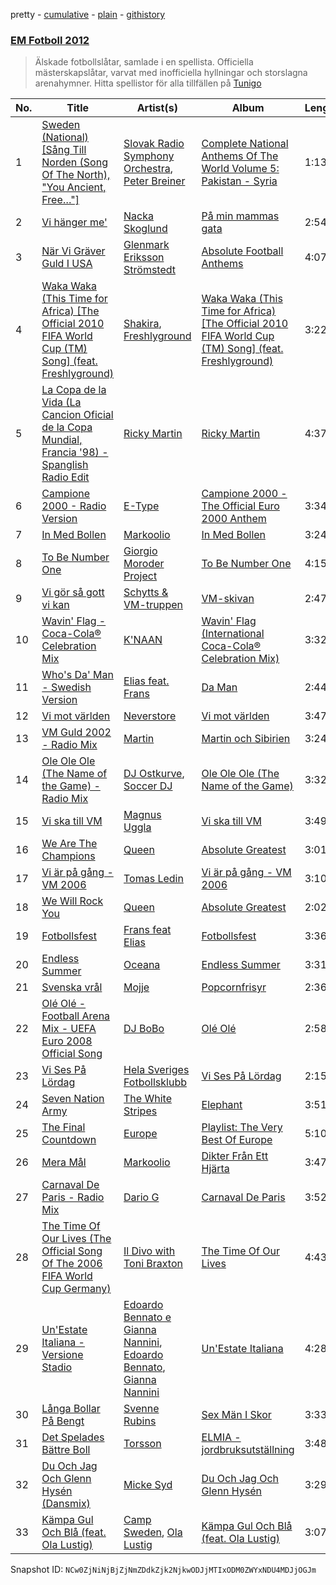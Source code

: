 pretty - [cumulative](/playlists/cumulative/0NYlvGXveeyvhb5G80LPtA.md) - [plain](/playlists/plain/0NYlvGXveeyvhb5G80LPtA) - [githistory](https://github.githistory.xyz/mackorone/spotify-playlist-archive/blob/main/playlists/plain/0NYlvGXveeyvhb5G80LPtA)

### [EM Fotboll 2012](https://open.spotify.com/playlist/0NYlvGXveeyvhb5G80LPtA)

> Älskade fotbollslåtar, samlade i en spellista\. Officiella mästerskapslåtar, varvat med inofficiella hyllningar och storslagna arenahymner\. Hitta spellistor för alla tillfällen på <a href="spotify:app:tunigo">Tunigo</a>

| No. | Title | Artist(s) | Album | Length |
|---|---|---|---|---|
| 1 | [Sweden \(National\) \[Sång Till Norden \(Song Of The North\), "You Ancient, Free…"\]](https://open.spotify.com/track/4fN73CgSo9rKmlUgvxsXDu) | [Slovak Radio Symphony Orchestra](https://open.spotify.com/artist/428GNN7qZnTsMaK3SfPo6D), [Peter Breiner](https://open.spotify.com/artist/50MREZ0LJcSvrtKuyTV8Su) | [Complete National Anthems Of The World Volume 5: Pakistan \- Syria](https://open.spotify.com/album/12LVof0lra6fedo5uP29mw) | 1:13 |
| 2 | [Vi hänger me'](https://open.spotify.com/track/0ipdufJRdwMhmJKD1Mn1WC) | [Nacka Skoglund](https://open.spotify.com/artist/6MurqUFCnE1IwqIp6haGq1) | [På min mammas gata](https://open.spotify.com/album/7tiaT7DvZaFKOf1b0rN6hP) | 2:54 |
| 3 | [När Vi Gräver Guld I USA](https://open.spotify.com/track/6JGhTVj9dlgxFxuuNaPJU1) | [Glenmark Eriksson Strömstedt](https://open.spotify.com/artist/18zO6eeR1PG505akCHt9yB) | [Absolute Football Anthems](https://open.spotify.com/album/1ge7tqdoCA5jY5OXkvS8q2) | 4:07 |
| 4 | [Waka Waka \(This Time for Africa\) \[The Official 2010 FIFA World Cup \(TM\) Song\] \(feat\. Freshlyground\)](https://open.spotify.com/track/2Cd9iWfcOpGDHLz6tVA3G4) | [Shakira](https://open.spotify.com/artist/0EmeFodog0BfCgMzAIvKQp), [Freshlyground](https://open.spotify.com/artist/7AcV1lk8Zrgo1691PDWEle) | [Waka Waka \(This Time for Africa\) \[The Official 2010 FIFA World Cup \(TM\) Song\] \(feat\. Freshlyground\)](https://open.spotify.com/album/3pzQF7YgU1f66pBayA8uHv) | 3:22 |
| 5 | [La Copa de la Vida \(La Cancion Oficial de la Copa Mundial, Francia '98\) \- Spanglish Radio Edit](https://open.spotify.com/track/0KnZ3Fgnqjmz4Sl2OA5zwa) | [Ricky Martin](https://open.spotify.com/artist/7slfeZO9LsJbWgpkIoXBUJ) | [Ricky Martin](https://open.spotify.com/album/1k1Cr3nlJDa8pvwZUJ5xfj) | 4:37 |
| 6 | [Campione 2000 \- Radio Version](https://open.spotify.com/track/0yf6LL8DG9hOB84qjCtoFj) | [E\-Type](https://open.spotify.com/artist/53I4RAzuXWvaO1vzrCBJbD) | [Campione 2000 \- The Official Euro 2000 Anthem](https://open.spotify.com/album/7EU8dnFKEVJVq7xKgyHtlC) | 3:34 |
| 7 | [In Med Bollen](https://open.spotify.com/track/0uLrTZSJVLlwEUt3rKAYCB) | [Markoolio](https://open.spotify.com/artist/0cAOG10Gh3ORpBRZ9c7Zam) | [In Med Bollen](https://open.spotify.com/album/56MwMd6BSyGSTdMuQ2AWX2) | 3:24 |
| 8 | [To Be Number One](https://open.spotify.com/track/3z2tF0D5siAL9nBYhZeMQl) | [Giorgio Moroder Project](https://open.spotify.com/artist/2Vm6zojdSDOk9NJSxukwqO) | [To Be Number One](https://open.spotify.com/album/3OGAcObu2XEJdKkqrmV49e) | 4:15 |
| 9 | [Vi gör så gott vi kan](https://open.spotify.com/track/2oGeEvGdrvYMQHLwfEuRQH) | [Schytts & VM\-truppen](https://open.spotify.com/artist/532VAxbx8g6TbDJc3oIN5D) | [VM\-skivan](https://open.spotify.com/album/0rMYCExSeRWSgJTcB54eIl) | 2:47 |
| 10 | [Wavin' Flag \- Coca\-Cola® Celebration Mix](https://open.spotify.com/track/2HMNcHDq7kOFkIDzmbe6GU) | [K'NAAN](https://open.spotify.com/artist/7pGyQZx9thVa8GxMBeXscB) | [Wavin' Flag \(International Coca\-Cola® Celebration Mix\)](https://open.spotify.com/album/0OWec7G6HuYcsbc27dRwFc) | 3:32 |
| 11 | [Who's Da' Man \- Swedish Version](https://open.spotify.com/track/4uG2hBujxUwZpcMBhHAkOB) | [Elias feat\. Frans](https://open.spotify.com/artist/5cKOyCndehL1TqvRqVzv23) | [Da Man](https://open.spotify.com/album/5kbHcB18oNedKV0qpSVKZz) | 2:44 |
| 12 | [Vi mot världen](https://open.spotify.com/track/5wRRhKubQ4u1xBQK0KVliE) | [Neverstore](https://open.spotify.com/artist/4PibNOKNAaMPvwrgBoXMj3) | [Vi mot världen](https://open.spotify.com/album/2VlP2IcxgiKnKT9VdT0kVb) | 3:47 |
| 13 | [VM Guld 2002 \- Radio Mix](https://open.spotify.com/track/0Ga7gAYftdywCJlH4dS67m) | [Martin](https://open.spotify.com/artist/4oOULCfbuFxwC1Bv2PSR7F) | [Martin och Sibirien](https://open.spotify.com/album/7tDd43fJOLGLZPQXCKUZWF) | 3:24 |
| 14 | [Ole Ole Ole \(The Name of the Game\) \- Radio Mix](https://open.spotify.com/track/2m3hE8NsWNcZHrrW6CV2eb) | [DJ Ostkurve](https://open.spotify.com/artist/1YKOZiYrbyc1drGZoeE6lS), [Soccer DJ](https://open.spotify.com/artist/4ujAmDosSASBwvSdAOiXkY) | [Ole Ole Ole \(The Name of the Game\)](https://open.spotify.com/album/7rPaqm326ypznJKKRxBIFk) | 3:32 |
| 15 | [Vi ska till VM](https://open.spotify.com/track/0SXD2SYalWpZ1xlqmv4IDV) | [Magnus Uggla](https://open.spotify.com/artist/30j6YCWLSp59jLF7yIYZWq) | [Vi ska till VM](https://open.spotify.com/album/1EKdPpNy8szS05rbnu6UbJ) | 3:49 |
| 16 | [We Are The Champions](https://open.spotify.com/track/5Y55FgnTswJip7H7HfCOpa) | [Queen](https://open.spotify.com/artist/1dfeR4HaWDbWqFHLkxsg1d) | [Absolute Greatest](https://open.spotify.com/album/3kVdysNnlL5oTzhMERRLLo) | 3:01 |
| 17 | [Vi är på gång \- VM 2006](https://open.spotify.com/track/3eVFbLqeLIJzXQaaBJ8nDT) | [Tomas Ledin](https://open.spotify.com/artist/518rTAIFPwQjLUSi4Pdzzn) | [Vi är på gång \- VM 2006](https://open.spotify.com/album/30EoDxR2UYquvDHaNwDN25) | 3:10 |
| 18 | [We Will Rock You](https://open.spotify.com/track/23WsKRReucDjMli5fuRwkn) | [Queen](https://open.spotify.com/artist/1dfeR4HaWDbWqFHLkxsg1d) | [Absolute Greatest](https://open.spotify.com/album/3kVdysNnlL5oTzhMERRLLo) | 2:02 |
| 19 | [Fotbollsfest](https://open.spotify.com/track/6e71KefJQBYhdYwDG012EU) | [Frans feat Elias](https://open.spotify.com/artist/2m6H4quT1hGEL74wlmTHZl) | [Fotbollsfest](https://open.spotify.com/album/3MoaV6uBG5b7tFFybRRFI2) | 3:36 |
| 20 | [Endless Summer](https://open.spotify.com/track/0l4viuNgxCfYcqFSPSQFwe) | [Oceana](https://open.spotify.com/artist/7Mgy9q22qCdNSPQsuL5fjv) | [Endless Summer](https://open.spotify.com/album/45yudSy6lkjoPOxO32l3Ig) | 3:31 |
| 21 | [Svenska vrål](https://open.spotify.com/track/4uydft0rdpt7mneWiGY0ul) | [Mojje](https://open.spotify.com/artist/6or0RLoRB0TJF2vg0eTA8y) | [Popcornfrisyr](https://open.spotify.com/album/1tjqwnvSqkP7j6JDkv2bXR) | 2:36 |
| 22 | [Olé Olé \- Football Arena Mix \- UEFA Euro 2008 Official Song](https://open.spotify.com/track/4Wzh7ewbJArE55VxR4GxEV) | [DJ BoBo](https://open.spotify.com/artist/14dmbYen0AciYxu5n4Fkpd) | [Olé Olé](https://open.spotify.com/album/3Ukq1FTrPV740JhQwcwzqG) | 2:58 |
| 23 | [Vi Ses På Lördag](https://open.spotify.com/track/6n0E4hoqO1A4zO7SicDrDx) | [Hela Sveriges Fotbollsklubb](https://open.spotify.com/artist/6wPV3pmvHytH2vTODSdPYe) | [Vi Ses På Lördag](https://open.spotify.com/album/4DBs2oYvGG1cKKuF9REYpA) | 2:15 |
| 24 | [Seven Nation Army](https://open.spotify.com/track/3m6KkYKdnbffMpGd9Pm9FP) | [The White Stripes](https://open.spotify.com/artist/4F84IBURUo98rz4r61KF70) | [Elephant](https://open.spotify.com/album/0rRNLpdA8nA8Sm8Fk490b9) | 3:51 |
| 25 | [The Final Countdown](https://open.spotify.com/track/1li0jGGRIaMaNNRBV8JXZ4) | [Europe](https://open.spotify.com/artist/7Js6Lde8thlIHXggv2SCBz) | [Playlist: The Very Best Of Europe](https://open.spotify.com/album/305Ae8uvs0wDqSGGOyBq1Z) | 5:10 |
| 26 | [Mera Mål](https://open.spotify.com/track/4xi2jcRkIXIJ9KwVcGPFvx) | [Markoolio](https://open.spotify.com/artist/0cAOG10Gh3ORpBRZ9c7Zam) | [Dikter Från Ett Hjärta](https://open.spotify.com/album/4nr7H6gtXYmvUOGig6kN0K) | 3:47 |
| 27 | [Carnaval De Paris \- Radio Mix](https://open.spotify.com/track/0qAYczZuIPY8pn4Exv9PpL) | [Dario G](https://open.spotify.com/artist/3Eo78i1MPfle0XVjMvia8A) | [Carnaval De Paris](https://open.spotify.com/album/4wC4lpIgU0imCfhOR4qld8) | 3:52 |
| 28 | [The Time Of Our Lives \(The Official Song Of The 2006 FIFA World Cup Germany\)](https://open.spotify.com/track/4sCH2FLZm92BaVxIgjqZdq) | [Il Divo with Toni Braxton](https://open.spotify.com/artist/2HLf6dAxUNvb53uRiVgtWS) | [The Time Of Our Lives](https://open.spotify.com/album/5NDUd4VCLs9dqQdBnZapdO) | 4:43 |
| 29 | [Un'Estate Italiana \- Versione Stadio](https://open.spotify.com/track/4PpZBuY3kLXdRhzQukKqr5) | [Edoardo Bennato e Gianna Nannini](https://open.spotify.com/artist/7HrDgZk1VmkfqewLF3AZgX), [Edoardo Bennato](https://open.spotify.com/artist/7AWtkwVftjGXkoCIEvI7fW), [Gianna Nannini](https://open.spotify.com/artist/0h0p7RkMjCUMdcf0nXmHjX) | [Un'Estate Italiana](https://open.spotify.com/album/1BnWMZpYwpXh1ZVCCrJJLw) | 4:28 |
| 30 | [Långa Bollar På Bengt](https://open.spotify.com/track/5yp9VtCVyRyBbagiJCZOvE) | [Svenne Rubins](https://open.spotify.com/artist/1Z13YUXbUmdKwDO4RtVgyx) | [Sex Män I Skor](https://open.spotify.com/album/0fmEe9cEDa6BMPuHMjnZBW) | 3:33 |
| 31 | [Det Spelades Bättre Boll](https://open.spotify.com/track/63kD9G9bG0Y10SxVvYJZNS) | [Torsson](https://open.spotify.com/artist/3QQOx64tLX3UIjImu2ANtc) | [ELMIA \- jordbruksutställning](https://open.spotify.com/album/3B9tX3djQ8D9QfigENQecE) | 3:48 |
| 32 | [Du Och Jag Och Glenn Hysén \(Dansmix\)](https://open.spotify.com/track/6fhGll7zYYIb6zP8bKK7bW) | [Micke Syd](https://open.spotify.com/artist/62vj47O6nNW5jFJ2yuliKS) | [Du Och Jag Och Glenn Hysén](https://open.spotify.com/album/2ZL6d5umjwe2lxShKIs325) | 3:29 |
| 33 | [Kämpa Gul Och Blå \(feat\. Ola Lustig\)](https://open.spotify.com/track/20pHTY4j9yVwW31ptiv3Zt) | [Camp Sweden](https://open.spotify.com/artist/150wwSpzxl67b7uF1dCKS7), [Ola Lustig](https://open.spotify.com/artist/0SI31W55XNtC1fkDMpjWGN) | [Kämpa Gul Och Blå \(feat\. Ola Lustig\)](https://open.spotify.com/album/1MclDXM7nxhqE21SYLrFRi) | 3:07 |

Snapshot ID: `NCw0ZjNiNjBjZjNmZDdkZjk2NjkwODJjMTIxODM0ZWYxNDU4MDJjOGJm`